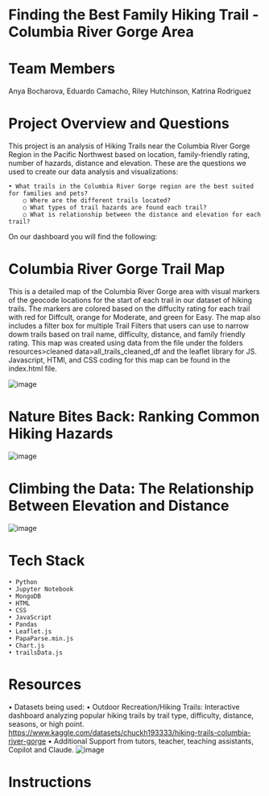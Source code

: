 # Finding the Best Family Hiking Trail - Columbia River Gorge Area

# Team Members
Anya Bocharova,
Eduardo Camacho,
Riley Hutchinson,
Katrina Rodriguez

# Project Overview and Questions
This project is an analysis of Hiking Trails near the Columbia River Gorge Region in the Pacific Northwest based on location, family-friendly rating, number of hazards, distance and elevation. These are the questions we used to create our data analysis and visualizations:

    • What trails in the Columbia River Gorge region are the best suited for families and pets?
        ○ Where are the different trails located? 
        ○ What types of trail hazards are found each trail?
        ○ What is relationship between the distance and elevation for each trail?

On our dashboard you will find the following:

# Columbia River Gorge Trail Map
This is a detailed map of the Columbia River Gorge area with visual markers of the geocode locations for the start of each trail in our dataset of hiking trails. The markers are colored based on the diffuclty rating for each trail with red for Diffcult, orange for Moderate, and green for Easy. The map also includes a filter box for multiple Trail Filters that users can use to narrow dowm trails based on trail name, difficulty, distance, and family friendly rating. This map was created using data from the file under the folders resources>cleaned data>all_trails_cleaned_df and the leaflet library for JS. Javascript, HTMl, and CSS coding for this map can be found in the index.html file. 

![image](https://github.com/user-attachments/assets/39fa4ba9-5c73-4c34-8db7-1d6587738af9)

# Nature Bites Back: Ranking Common Hiking Hazards


![image](https://github.com/user-attachments/assets/d60a637c-849f-484c-bfe5-96170151c5ea)

# Climbing the Data: The Relationship Between Elevation and Distance


![image](https://github.com/user-attachments/assets/bb9ef5fd-0e53-4643-934e-31e8e71aa777)

# Tech Stack
	• Python
	• Jupyter Notebook
	• MongoDB
	• HTML
	• CSS
	• JavaScript
	• Pandas
	• Leaflet.js
	• PapaParse.min.js
	• Chart.js
   	• trailsData.js
       
# Resources

• Datasets being used:
	• Outdoor Recreation/Hiking Trails: Interactive dashboard analyzing popular hiking trails by trail type, difficulty, distance, seasons, or high point.               https://www.kaggle.com/datasets/chuckh193333/hiking-trails-columbia-river-gorge
• Additional Support from tutors, teacher, teaching assistants, Copilot and Claude. 
![image](https://github.com/user-attachments/assets/bfaa9b33-aabe-4e05-acf4-54a843002e03)


# Instructions
